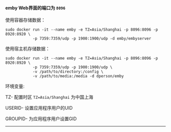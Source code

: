 ####  emby Web界面的端口为 `8096`

使用容器存储数据：

```  
sudo docker run -it --name emby -e TZ=Asia/Shanghai -p 8096:8096 -p 8920:8920 \
            -p 7359:7359/udp -p 1900:1900/udp -d emby/embyserver
```

              
              
              
              
使用宿主机存储数据：
```
sudo docker run -it --name emby -e TZ=Asia/Shanghai -p 8096:8096 -p 8920:8920 \
            -p 7359:7359/udp -p 1900:1900/udp \
            -v /path/to/directory:/config \
            -v /path/to/media:/media -d dperson/emby
```





环境变量:

TZ- 配置时区 `TZ=Asia/Shanghai` 为中国上海

USERID- 设置应用程序用户的UID

GROUPID- 为应用程序用户设置GID          








---  
